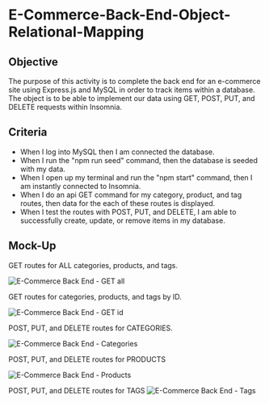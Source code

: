 # E-Commerce-Back-End-Object-Relational-Mapping

## Objective
The purpose of this activity is to complete the back end for an e-commerce site using Express.js and MySQL in order to track items within a database. The object is to be able to implement our data using GET, POST, PUT, and DELETE requests within Insomnia. 

## Criteria
* When I log into MySQL then I am connected the database. 
* When I run the "npm run seed" command, then the database is seeded with my data. 
* When I open up my terminal and run the "npm start" command, then I am instantly connected to Insomnia. 
* When I do an api GET command for my category, product, and tag routes, then data for the each of these routes is displayed. 
* When I test the routes with POST, PUT, and DELETE, I am able to successfully create, update, or remove items in my database. 

## Mock-Up

GET routes for ALL categories, products, and tags. 

![E-Commerce Back End - GET all](https://user-images.githubusercontent.com/94868925/167988140-fb70070a-5ba2-457a-84c8-d8a974e9e815.gif)

GET routes for categories, products, and tags by ID. 

![E-Commerce Back End - GET id](https://user-images.githubusercontent.com/94868925/167988292-9ab939a1-1d58-4833-87c4-67e88e153c85.gif)

POST, PUT, and DELETE routes for CATEGORIES.

![E-Commerce Back End - Categories](https://user-images.githubusercontent.com/94868925/167988333-31d42efe-3889-4c78-87ff-e87107c0528c.gif)

POST, PUT, and DELETE routes for PRODUCTS

![E-Commerce Back End - Products](https://user-images.githubusercontent.com/94868925/167988409-7145987d-f290-445c-85bd-9bb2b4fd9efb.gif)

POST, PUT, and DELETE routes for TAGS
![E-Commerce Back End - Tags](https://user-images.githubusercontent.com/94868925/167989739-e41fcc6f-6dfd-4951-80bd-4f34ed2bb39b.gif)


